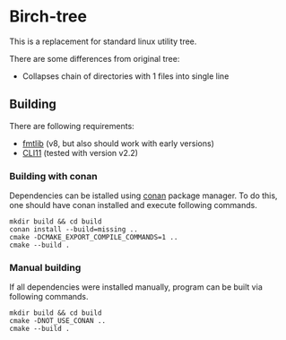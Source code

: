 # Birch-tree

This is a replacement for standard linux utility tree.

There are some differences from original tree:

- Collapses chain of directories with 1 files into single line

## Building

There are following requirements:

- [fmtlib] (v8, but also should work with early versions)
- [CLI11] (tested with version v2.2)
  
[fmtlib]: https://fmt.dev/latest/index.html
[CLI11]: https://github.com/CLIUtils/CLI11

### Building with conan

Dependencies can be istalled using [conan] package manager.
To do this, one should have conan installed and execute following commands.

[conan]: https://conan.io

```shell
mkdir build && cd build
conan install --build=missing ..
cmake -DCMAKE_EXPORT_COMPILE_COMMANDS=1 ..
cmake --build .
```

### Manual building

If all dependencies were installed manually, program can be built
via following commands.

```shell
mkdir build && cd build
cmake -DNOT_USE_CONAN ..
cmake --build .
```
